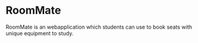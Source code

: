 # RoomMate

RoomMate is an webapplication which students can use to book seats with unique equipment to study.
